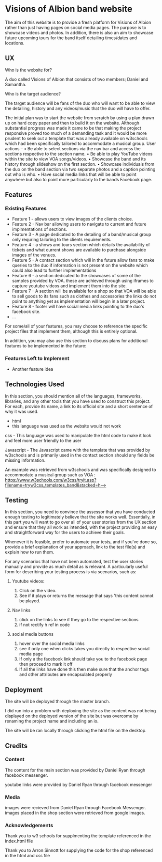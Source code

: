 # Visions of Albion band website

The aim of this website is to provide a fresh platform for Visions of Albion rather than just having pages on social media pages. The purpose is to showcase videos and photos. In addition, there is also an aim to showcase future upcoming tours for the band itself detailing times/dates and locations. 
 
## UX
 
Who is the website for?

A duo called Visions of Albion that consists of two members; Daniel and Samantha.

Who is the target audience?

The target audience will be fans of the duo who will want to be able to view the detailing, history and any videos/music that the duo will have to offer.

The initial plan was to start the website from scratch by using a plan drawn up on hard copy paper and then to build it on the website. Although substantial progress was made it came to be that making the project responsive proved too much of a demanding task and it would be more prudent to seek out a template that was already available on w3schools which had been specifically tailored to accommodate a musical group.
User actions – 
•	Be able to select sections via the nav bar and access the sections respective to the section name.
•	Be able to play YouTube videos within the site to view VOA songs/videos.
•	Showcase the band and its history through slideshow on the first section.
•	Showcase individuals from the duo on the band section via two separate photos and a caption pointing out who is who.
•	Have social media links that will be able to point anywhere but also to point more particularly to the bands Facebook page. 


## Features


 
### Existing Features
- Feature 1 - allows users to view images of the clients choice.
- Feature 2 - Nav bar allowing users to navigate to current and future implmentations of sections.
- Feature 3 - A page dedicated to the detailing of a band/musical group only requring tailoring to the clients requirements.
- Feature 4 - a shows and tours section which details the availability of tickets and what current shows are available to purchase alongside images of the venues.
- Feature 5 - A contact section which will in the future allow fans to make queries to the duo if information is not present on the website which could also lead to further implementations
- Feature 6 - a section dedicated to the showcases of some of the samples provided by VOA. these are achieved through using iframes to capture youtube videos and implement them into the site.
- Feature 7 - A section will be available for a shop so that VOA will be able to sell goods to its fans such as clothes and accessories the links do not point to anything yet as implementation will begin in a later project.
- Feature 8 - footer will have social media links pointing to the duo's facebook site.
- ...

For some/all of your features, you may choose to reference the specific project files that implement them, although this is entirely optional.

In addition, you may also use this section to discuss plans for additional features to be implemented in the future:

### Features Left to Implement
- Another feature idea

## Technologies Used

In this section, you should mention all of the languages, frameworks, libraries, and any other tools that you have used to construct this project. For each, provide its name, a link to its official site and a short sentence of why it was used.

- html 
 - this language was used as the website would not work

 css - This language was used to manipulate the html code to make it look and feel more user friendly to the user

 Javascript - The Javascript came with the template that was provided by w3schools and is primarily used in the contact section should any fields be missing information.

 An example was retrieved from w3schools and was specifically designed to accommodate a musical group such as VOA : https://www.w3schools.com/w3css/tryit.asp?filename=tryw3css_templates_band&stacked=h--> 


## Testing

In this section, you need to convince the assessor that you have conducted enough testing to legitimately believe that the site works well. Essentially, in this part you will want to go over all of your user stories from the UX section and ensure that they all work as intended, with the project providing an easy and straightforward way for the users to achieve their goals.

Whenever it is feasible, prefer to automate your tests, and if you've done so, provide a brief explanation of your approach, link to the test file(s) and explain how to run them.

For any scenarios that have not been automated, test the user stories manually and provide as much detail as is relevant. A particularly useful form for describing your testing process is via scenarios, such as:

1. Youtube videos:
    1. Click on the video. 
    2. See if it plays or returns the message that says 'this content cannot be played.

2. Nav links
    1. click on the links to see if they go to the respective sections 
    2. if not rectify h ref in code

3. social media buttons
    1. hover over the social media links 
    2. see if only one when clicks takes you directly to respective social media page 
    3. If only a the facebook link should take you to the facebook page then proceed to mark it off 
    4. If all the links have done this then make sure that the anchor tags and other attributes are encapsulated properly
## Deployment

The site will be deployed through the master branch. 

I did run into a problem with deploying the site as the content was not being displayed on the deployed version of the site but was overcome by renaming the project name and including an io.

The site will be ran locally through clicking the html file on the desktop.


## Credits

### Content
The content for the main section was provided by Daniel Ryan through facebook messenger.

youtube links were provided by Daniel Ryan through facebook messenger

### Media
images were recieved from Daniel Ryan through Facebook Messenger.
images placed in the shop section were retrieved from google images.

### Acknowledgements

Thank you to w3 schools for supplmenting the template referenced in the index.html file

Thank you to Arron Sinnott for supplying the code for the shop referenced in the html and css file 
